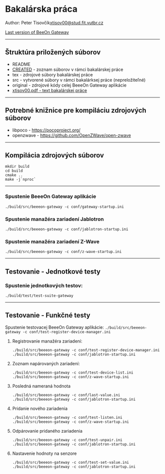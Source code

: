 # Bakalárska práca

Author: Peter Tisovčík<xtisov00@stud.fit.vutbr.cz>

[Last version of BeeOn Gateway](https://github.com/BeeeOn/gateway)

----------------------------------------------------------

## Štruktúra priložených súborov

 * README
 * [CREATED](CREATED.md) - zoznam súborov v rámci bakalárskej práce
 * tex - zdrojové súbory bakalárskej práce
 * src - vytvorené súbory v rámci bakalárksej práce (nepreložiteľné)
 * original - zdrojové kódy celej BeeeOn Gateway aplikácie
 * [xtisov00.pdf - text bakalárskej práce](http://www.fit.vutbr.cz/study/DP/BP.php?id=20103)

----------------------------------------------------------

## Potrebné knižnice pre kompiláciu zdrojových súborov
 * libpoco - https://pocoproject.org/
 * openzwave - https://github.com/OpenZWave/open-zwave

----------------------------------------------------------

## Kompilácia zdrojových súborov
```
mkdir build
cd build
cmake ..
make -j`nproc`
```

----------------------------------------------------------

### Spustenie BeeeOn Gateway aplikácie
```
./build/src/beeeon-gateway -c conf/gateway-startup.ini
```

### Spustenie manažéra zariadení Jablotron
```
./build/src/beeeon-gateway -c conf/jablotron-startup.ini
```

### Spustenie manažéra zariadení Z-Wave
```
./build/src/beeeon-gateway -c conf/z-wave-startup.ini
```

----------------------------------------------------------

## Testovanie - Jednotkové testy

### Spustenie jednotkových testov:
```
./build/test/test-suite-gateway
```

----------------------------------------------------------

## Testovanie - Funkčné testy

Spustenie testovacej BeeeOn Gateway aplikácie: `./build/src/beeeon-gateway -c conf/test-register-device-manager.ini`

1. Registrovanie manažéra zariadení:
	```
	./build/src/beeeon-gateway -c conf/test-register-device-manager.ini
	./build/src/beeeon-gateway -c conf/jablotron-startup.ini
	```

2. Zoznam napárovaných zariadení:
	```
	./build/src/beeeon-gateway -c conf/test-device-list.ini
	./build/src/beeeon-gateway -c conf/z-wave-startup.ini
	```

3. Posledná nameraná hodnota
	```
	./build/src/beeeon-gateway -c conf/last-value.ini
	./build/src/beeeon-gateway -c conf/jablotron-startup.ini
	```

4. Pridanie nového zariadenia
	```
	./build/src/beeeon-gateway -c conf/test-listen.ini
	./build/src/beeeon-gateway -c conf/z-wave-startup.ini
	```

5. Odpárovanie pridaného zariadenia
	```
	./build/src/beeeon-gateway -c conf/test-unpair.ini
	./build/src/beeeon-gateway -c conf/jablotron-startup.ini
	```

6. Nastavenie hodnoty na senzore
	```
	./build/src/beeeon-gateway -c conf/test-set-value.ini
	./build/src/beeeon-gateway -c conf/jablotron-startup.ini
	```
